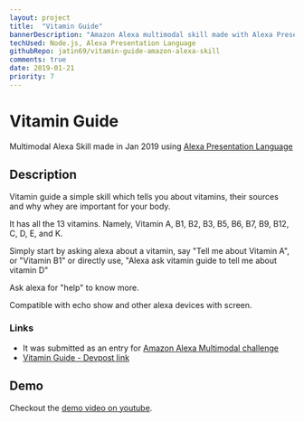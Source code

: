 ```yaml
---
layout: project
title:  "Vitamin Guide"
bannerDescription: "Amazon Alexa multimodal skill made with Alexa Presentation Language (APL). Multimodal means the skill display can now adapt to all screen sizes available in alexa devices."
techUsed: Node.js, Alexa Presentation Language
githubRepo: jatin69/vitamin-guide-amazon-alexa-skill
comments: true
date: 2019-01-21
priority: 7
---
```



# Vitamin Guide

Multimodal Alexa Skill made in Jan 2019 using [Alexa Presentation Language](https://developer.amazon.com/docs/alexa-presentation-language/apl-overview.html)

## Description

Vitamin guide a simple skill which tells you about vitamins, their sources and why whey are important for your body. 

It has all the 13 vitamins. 
Namely, Vitamin A, B1, B2, B3, B5, B6, B7, B9, B12, C, D, E, and K.

Simply start by asking alexa about a vitamin, say
"Tell me about Vitamin A", or "Vitamin B1"
or directly use,
"Alexa ask vitamin guide to tell me about vitamin D"

Ask alexa for "help" to know more.

Compatible with echo show and other alexa devices with screen.

### Links

- It was submitted as an entry for [Amazon Alexa Multimodal challenge](https://alexamultimodal.devpost.com)
- [Vitamin Guide - Devpost link](https://devpost.com/software/vitamin-guide)

## Demo

Checkout the [demo video on youtube](https://www.youtube.com/watch?v=uQ4zsWOpbT0).
